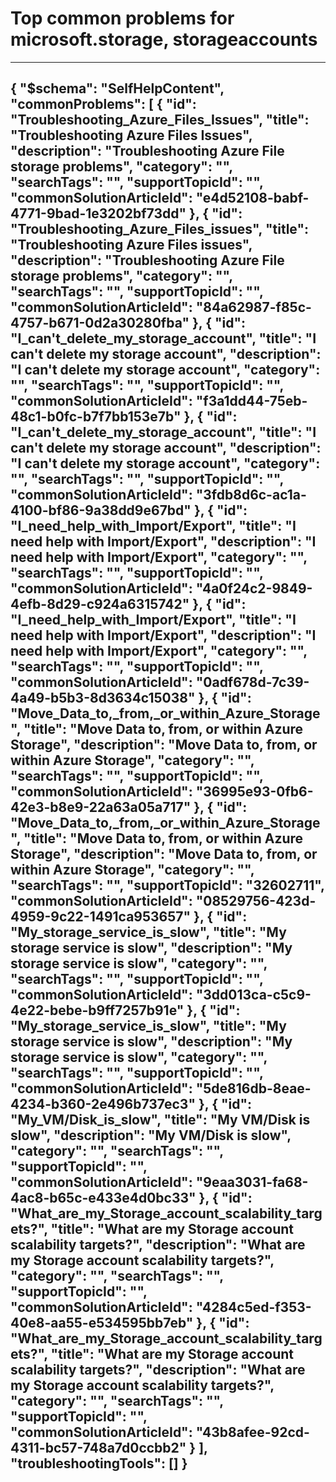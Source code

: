 <properties
	pageTitle="Top common problems for microsoft.storage, storageaccounts"
	description="Top common problems for microsoft.storage, storageaccounts"        
	service="microsoft.storage"
	resource="storageaccounts"
	resourceTags=""
	authors="passaree,anandhms,jeffpatt24,kasparks"
	ms.author="anandh,passap,jeffpatt"
	displayOrder=""
	articleId="b4bb3415-646e-430f-a1fa-429159b82137"
	selfHelpType="diagnoseandsolve"
	productPesIds="15629"
	cloudEnvironments="public"
/>
# Top common problems for microsoft.storage, storageaccounts
---
{
    "$schema": "SelfHelpContent",
    "commonProblems": [
        {
            "id": "Troubleshooting_Azure_Files_Issues",
            "title": "Troubleshooting Azure Files Issues",
            "description": "Troubleshooting Azure File storage problems",
            "category": "",
            "searchTags": "",
            "supportTopicId": "",
            "commonSolutionArticleId": "e4d52108-babf-4771-9bad-1e3202bf73dd"
        },
        {
            "id": "Troubleshooting_Azure_Files_issues",
            "title": "Troubleshooting Azure Files issues",
            "description": "Troubleshooting Azure File storage problems",
            "category": "",
            "searchTags": "",
            "supportTopicId": "",
            "commonSolutionArticleId": "84a62987-f85c-4757-b671-0d2a30280fba"
        },
        {
            "id": "I_can't_delete_my_storage_account",
            "title": "I can't delete my storage account",
            "description": "I can't delete my storage account",
            "category": "",
            "searchTags": "",
            "supportTopicId": "",
            "commonSolutionArticleId": "f3a1dd44-75eb-48c1-b0fc-b7f7bb153e7b"
        },
        {
            "id": "I_can't_delete_my_storage_account",
            "title": "I can't delete my storage account",
            "description": "I can't delete my storage account",
            "category": "",
            "searchTags": "",
            "supportTopicId": "",
            "commonSolutionArticleId": "3fdb8d6c-ac1a-4100-bf86-9a38dd9e67bd"
        },
        {
            "id": "I_need_help_with_Import/Export",
            "title": "I need help with Import/Export",
            "description": "I need help with Import/Export",
            "category": "",
            "searchTags": "",
            "supportTopicId": "",
            "commonSolutionArticleId": "4a0f24c2-9849-4efb-8d29-c924a6315742"
        },
        {
            "id": "I_need_help_with_Import/Export",
            "title": "I need help with Import/Export",
            "description": "I need help with Import/Export",
            "category": "",
            "searchTags": "",
            "supportTopicId": "",
            "commonSolutionArticleId": "0adf678d-7c39-4a49-b5b3-8d3634c15038"
        },
        {
            "id": "Move_Data_to,_from,_or_within_Azure_Storage",
            "title": "Move Data to, from, or within Azure Storage",
            "description": "Move Data to, from, or within Azure Storage",
            "category": "",
            "searchTags": "",
            "supportTopicId": "",
            "commonSolutionArticleId": "36995e93-0fb6-42e3-b8e9-22a63a05a717"
        },
        {
            "id": "Move_Data_to,_from,_or_within_Azure_Storage",
            "title": "Move Data to, from, or within Azure Storage",
            "description": "Move Data to, from, or within Azure Storage",
            "category": "",
            "searchTags": "",
            "supportTopicId": "32602711",
            "commonSolutionArticleId": "08529756-423d-4959-9c22-1491ca953657"
        },
        {
            "id": "My_storage_service_is_slow",
            "title": "My storage service is slow",
            "description": "My storage service is slow",
            "category": "",
            "searchTags": "",
            "supportTopicId": "",
            "commonSolutionArticleId": "3dd013ca-c5c9-4e22-bebe-b9ff7257b91e"
        },
        {
            "id": "My_storage_service_is_slow",
            "title": "My storage service is slow",
            "description": "My storage service is slow",
            "category": "",
            "searchTags": "",
            "supportTopicId": "",
            "commonSolutionArticleId": "5de816db-8eae-4234-b360-2e496b737ec3"
        },
        {
            "id": "My_VM/Disk_is_slow",
            "title": "My VM/Disk is slow",
            "description": "My VM/Disk is slow",
            "category": "",
            "searchTags": "",
            "supportTopicId": "",
            "commonSolutionArticleId": "9eaa3031-fa68-4ac8-b65c-e433e4d0bc33"
        },
        {
            "id": "What_are_my_Storage_account_scalability_targets?",
            "title": "What are my Storage account scalability targets?",
            "description": "What are my Storage account scalability targets?",
            "category": "",
            "searchTags": "",
            "supportTopicId": "",
            "commonSolutionArticleId": "4284c5ed-f353-40e8-aa55-e534595bb7eb"
        },
        {
            "id": "What_are_my_Storage_account_scalability_targets?",
            "title": "What are my Storage account scalability targets?",
            "description": "What are my Storage account scalability targets?",
            "category": "",
            "searchTags": "",
            "supportTopicId": "",
            "commonSolutionArticleId": "43b8afee-92cd-4311-bc57-748a7d0ccbb2"
        }
    ],
    "troubleshootingTools": []
}
---

